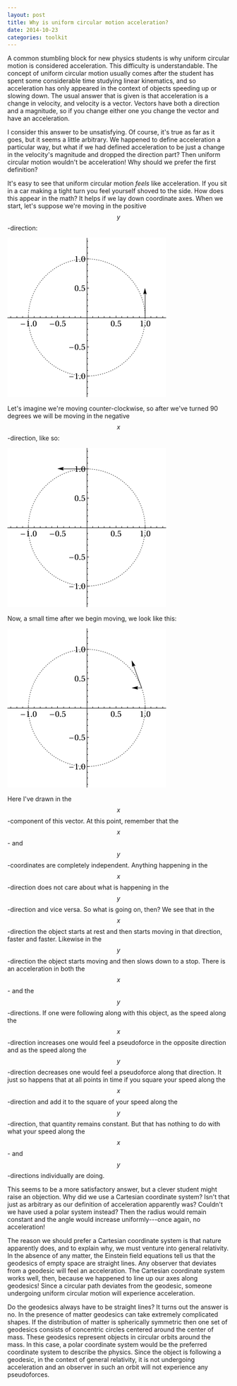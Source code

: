 ```yaml
---
layout: post
title: Why is uniform circular motion acceleration?
date: 2014-10-23
categories: toolkit
---
```


A common stumbling block for new physics students is why uniform circular
motion is considered acceleration.  This difficulty is understandable.  The
concept of uniform circular motion usually comes after the student has spent
some considerable time studying linear kinematics, and so acceleration has
only appeared in the context of objects speeding up or slowing down.  The
usual answer that is given is that acceleration is a change in velocity, and
velocity is a vector.  Vectors have both a direction and a magnitude, so if
you change either one you change the vector and have an acceleration.  

I consider this answer to be unsatisfying.  Of course, it's true as far as
it goes, but it seems a little arbitrary.  We happened to define
acceleration a particular way, but what if we had defined acceleration to be
just a change in the velocity's magnitude and dropped the direction part?
Then uniform circular motion wouldn't be acceleration!  Why should we prefer
the first definition?  

It's easy to see that uniform circular motion *feels* like acceleration.  If
you sit in a car making a tight turn you feel yourself shoved to the side.
How does this appear in the math?  It helps if we lay down coordinate axes.
When we start, let's suppose we're moving in the positive $$y$$-direction:

![](/images/circ_accel_1.png)

Let's imagine we're moving counter-clockwise, so after we've turned 90
degrees we will be moving in the negative $$x$$-direction, like so:

![](/images/circ_accel_3.png)

Now, a small time after we begin moving, we look like this:

![](/images/circ_accel_2.png)

Here I've drawn in the $$x$$-component of this vector.  At this point,
remember that the $$x$$- and $$y$$-coordinates are completely independent.
Anything happening in the $$x$$-direction does not care about what is
happening in the $$y$$-direction and vice versa.  So what is going on, then?
We see that in the $$x$$-direction the object starts at rest and then starts
moving in that direction, faster and faster.  Likewise in the
$$y$$-direction the object starts moving and then slows down to a stop.
There is an acceleration in both the $$x$$- and the $$y$$-directions.  If
one were following along with this object, as the speed along the
$$x$$-direction increases one would feel a pseudoforce in the opposite
direction and as the speed along the $$y$$-direction decreases one would
feel a pseudoforce along that direction.  It just so happens that at all
points in time if you square your speed along the $$x$$-direction and add it
to the square of your speed along the $$y$$-direction, that quantity remains
constant.  But that has nothing to do with what your speed along the $$x$$-
and $$y$$-directions individually are doing. 

This seems to be a more satisfactory answer, but a clever student might
raise an objection.  Why did we use a Cartesian coordinate system?  Isn't
that just as arbitrary as our definition of acceleration apparently was?
Couldn't we have used a polar system instead?  Then the radius would remain
constant and the angle would increase uniformly---once again, no
acceleration!

The reason we should prefer a Cartesian coordinate system is that nature
apparently does, and to explain why, we must venture into general
relativity.  In the absence of any matter, the Einstein field equations tell
us that the geodesics of empty space are straight lines.  Any observer that
deviates from a geodesic will feel an acceleration.  The Cartesian
coordinate system works well, then, because we happened to line up our axes
along geodesics!  Since a circular path deviates from the geodesic, someone
undergoing uniform circular motion will experience acceleration.

Do the geodesics always have to be straight lines?  It turns out the answer
is no.  In the presence of matter geodesics can take extremely complicated
shapes.  If the distribution of matter is spherically symmetric then one set
of geodesics consists of concentric circles centered around the center of
mass.  These geodesics represent objects in circular orbits around the mass.
In this case, a polar coordinate system would be the preferred coordinate
system to describe the physics.  Since the object is following a geodesic,
in the context of general relativity, it is not undergoing acceleration and
an observer in such an orbit will not experience any pseudoforces.
